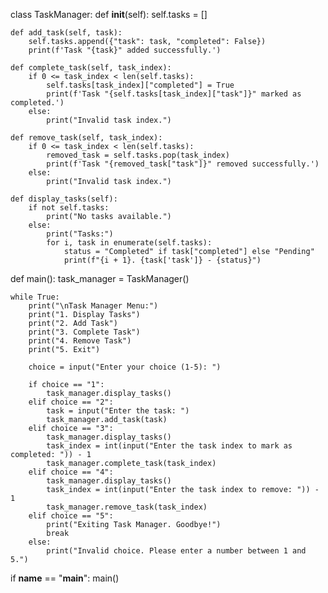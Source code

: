 class TaskManager:
    def __init__(self):
        self.tasks = []

    def add_task(self, task):
        self.tasks.append({"task": task, "completed": False})
        print(f'Task "{task}" added successfully.')

    def complete_task(self, task_index):
        if 0 <= task_index < len(self.tasks):
            self.tasks[task_index]["completed"] = True
            print(f'Task "{self.tasks[task_index]["task"]}" marked as completed.')
        else:
            print("Invalid task index.")

    def remove_task(self, task_index):
        if 0 <= task_index < len(self.tasks):
            removed_task = self.tasks.pop(task_index)
            print(f'Task "{removed_task["task"]}" removed successfully.')
        else:
            print("Invalid task index.")

    def display_tasks(self):
        if not self.tasks:
            print("No tasks available.")
        else:
            print("Tasks:")
            for i, task in enumerate(self.tasks):
                status = "Completed" if task["completed"] else "Pending"
                print(f"{i + 1}. {task['task']} - {status}")

def main():
    task_manager = TaskManager()

    while True:
        print("\nTask Manager Menu:")
        print("1. Display Tasks")
        print("2. Add Task")
        print("3. Complete Task")
        print("4. Remove Task")
        print("5. Exit")

        choice = input("Enter your choice (1-5): ")

        if choice == "1":
            task_manager.display_tasks()
        elif choice == "2":
            task = input("Enter the task: ")
            task_manager.add_task(task)
        elif choice == "3":
            task_manager.display_tasks()
            task_index = int(input("Enter the task index to mark as completed: ")) - 1
            task_manager.complete_task(task_index)
        elif choice == "4":
            task_manager.display_tasks()
            task_index = int(input("Enter the task index to remove: ")) - 1
            task_manager.remove_task(task_index)
        elif choice == "5":
            print("Exiting Task Manager. Goodbye!")
            break
        else:
            print("Invalid choice. Please enter a number between 1 and 5.")

if __name__ == "__main__":
    main()

